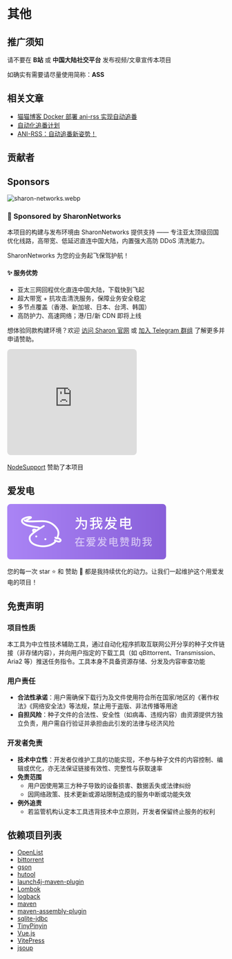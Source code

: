 # 其他

## 推广须知

请不要在 **B站** 或 **中国大陆社交平台** 发布视频/文章宣传本项目

如确实有需要请尽量使用简称：**ASS**

## 相关文章

- [猫猫博客 Docker 部署 ani-rss 实现自动追番](https://catcat.blog/docker-ani-rss.html)
- [自动化追番计划](http://jinghuashang.cn/posts/8f622332.html)
- [ANI-RSS：自动追番新姿势！](https://www.himiku.com/archives/ani-rss.html)

## 贡献者

<script setup>
import Contributors from './components/Contributors.vue'
</script>

<Contributors/>

## Sponsors

<img alt="sharon-networks.webp" src="/image/sharon-networks.webp" width="300"/>

### 🚀 Sponsored by SharonNetworks

本项目的构建与发布环境由 SharonNetworks 提供支持 —— 专注亚太顶级回国优化线路，高带宽、低延迟直连中国大陆，内置强大高防 DDoS 清洗能力。

SharonNetworks 为您的业务起飞保驾护航！

#### ✨ 服务优势

* 亚太三网回程优化直连中国大陆，下载快到飞起
* 超大带宽 + 抗攻击清洗服务，保障业务安全稳定
* 多节点覆盖（香港、新加坡、日本、台湾、韩国）
* 高防护力、高速网络；港/日/新 CDN 即将上线

想体验同款构建环境？欢迎 [访问 Sharon 官网](https://sharon.io) 或 [加入 Telegram 群组](https://t.me/SharonNetwork) 了解更多并申请赞助。

<iframe frameborder=0
src="https://support.nodeget.com/page/promotion?id=88"
style="border-radius:8px; height: 245px;
transform: scale(1.0); transform-origin: top left;"></iframe>

[NodeSupport](https://github.com/NodeSeekDev/NodeSupport) 赞助了本项目

## 爱发电

<a href="https://afdian.com/a/wushuo894" target="_blank">
    <img src="./image/support_aifadian.svg" alt="support_aifadian" />
</a>

您的每一次 star ⭐ 和 赞助 🎁 都是我持续优化的动力。让我们一起维护这个用爱发电的项目！

## 免责声明

### 项目性质

本工具为中立性技术辅助工具，通过自动化程序抓取互联网公开分享的种子文件链接（非存储内容），并向用户指定的下载工具（如 qBittorrent、Transmission、Aria2 等）推送任务指令。工具本身不具备资源存储、分发及内容审查功能

### 用户责任

- **合法性承诺**：用户需确保下载行为及文件使用符合所在国家/地区的《著作权法》《网络安全法》等法规，禁止用于盗版、非法传播等用途
- **自担风险**：种子文件的合法性、安全性（如病毒、违规内容）由资源提供方独立负责，用户需自行验证并承担由此引发的法律与经济风险

### 开发者免责

- **技术中立性**：开发者仅维护工具的功能实现，不参与种子文件的内容控制、编辑或优化，亦无法保证链接有效性、完整性与获取速率
- **免责范围**
    - 用户因使用第三方种子导致的设备损害、数据丢失或法律纠纷
    - 因网络政策、技术更新或源站限制造成的服务中断或功能失效
- **例外追责**
    - 若监管机构认定本工具违背技术中立原则，开发者保留终止服务的权利

## 依赖项目列表

- [OpenList](https://github.com/OpenListTeam/OpenList)
- [bittorrent](https://www.eclipse.org/)
- [gson](https://github.com/google/gson)
- [hutool](https://hutool.cn/)
- [launch4j-maven-plugin](https://github.com/orphan-oss/launch4j-maven-plugin)
- [Lombok](https://github.com/projectlombok/lombok)
- [logback](https://github.com/qos-ch/logback)
- [maven](https://github.com/apache/maven)
- [maven-assembly-plugin](https://github.com/apache/maven-assembly-plugin)
- [sqlite-jdbc](https://github.com/xerial/sqlite-jdbc)
- [TinyPinyin](https://github.com/promeG/TinyPinyin)
- [Vue.js](https://cn.vuejs.org/)
- [VitePress](https://vitepress.dev/zh/)
- [jsoup](https://github.com/jhy/jsoup)

